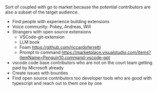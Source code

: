 Sort of coupled with go to market because the potential contributors are also a subset of the target audience.

- Find people with experience building extensions
- Voice community: Pokey, Andreas, Will
- Strangers with open source extensions
  - VSCode-git-extension
  - LLM book
  - Foam https://github.com/riccardoferretti
  - Prompt to command https://marketplace.visualstudio.com/items?itemName=Penguin10.command-vscode-gpt
- vscode code base contributors who are not on the court team getting paid by Microsoft already
- Create issues with bounties
- Find open source contributors too developer tools who are good with typescript and reach out to them one by one
